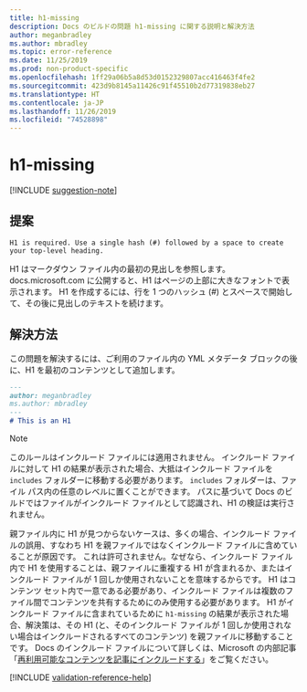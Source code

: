 ```yaml
---
title: h1-missing
description: Docs のビルドの問題 h1-missing に関する説明と解決方法
author: meganbradley
ms.author: mbradley
ms.topic: error-reference
ms.date: 11/25/2019
ms.prod: non-product-specific
ms.openlocfilehash: 1ff29a06b5a8d53d0152329807acc416463f4fe2
ms.sourcegitcommit: 423d9b8145a11426c91f45510b2d77319838eb27
ms.translationtype: HT
ms.contentlocale: ja-JP
ms.lasthandoff: 11/26/2019
ms.locfileid: "74528898"
---
```

# <a name="h1-missing"></a>h1-missing

[!INCLUDE [suggestion-note](includes/suggestion-note.md)]

## <a name="suggestion"></a>提案

`H1 is required. Use a single hash (#) followed by a space to create your top-level heading.`

H1 はマークダウン ファイル内の最初の見出しを参照します。 docs.microsoft.com に公開すると、H1 はページの上部に大きなフォントで表示されます。 H1 を作成するには、行を 1 つのハッシュ (#) とスペースで開始して、その後に見出しのテキストを続けます。

## <a name="resolution"></a>解決方法

この問題を解決するには、ご利用のファイル内の YML メタデータ ブロックの後に、H1 を最初のコンテンツとして追加します。

```markdown
---
author: meganbradley
ms.author: mbradley
---
# This is an H1
```

> [!NOTE]
> このルールはインクルード ファイルには適用されません。 インクルード ファイルに対して H1 の結果が表示された場合、大抵はインクルード ファイルを `includes` フォルダーに移動する必要があります。 `includes` フォルダーは、ファイル パス内の任意のレベルに置くことができます。 パスに基づいて Docs のビルドではファイルがインクルード ファイルとして認識され、H1 の検証は実行されません。
>
> 親ファイル内に H1 が見つからないケースは、多くの場合、インクルード ファイルの誤用、すなわち H1 を親ファイルではなくインクルード ファイルに含めていることが原因です。 これは許可されません。なぜなら、インクルード ファイル内で H1 を使用することは、親ファイルに重複する H1 が含まれるか、またはインクルード ファイルが 1 回しか使用されないことを意味するからです。 H1 はコンテンツ セット内で一意である必要があり、インクルード ファイルは複数のファイル間でコンテンツを共有するためにのみ使用する必要があります。 H1 がインクルード ファイルに含まれているために `h1-missing` の結果が表示された場合、解決策は、その H1 (と、そのインクルード ファイルが 1 回しか使用されない場合はインクルードされるすべてのコンテンツ) を親ファイルに移動することです。 Docs のインクルード ファイルについて詳しくは、Microsoft の内部記事「[再利用可能なコンテンツを記事にインクルードする](https://review.docs.microsoft.com/en-us/help/contribute/includes-best-practices?branch=master)」をご覧ください。

<!--make sure to add this file to your includes folder and verify the path-->
[!INCLUDE [validation-reference-help](includes/validation-reference-help.md)]
